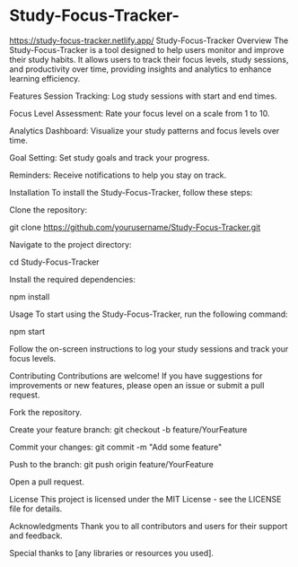 # Study-Focus-Tracker-
https://study-focus-tracker.netlify.app/
Study-Focus-Tracker
Overview
The Study-Focus-Tracker is a tool designed to help users monitor and improve their study habits. It allows users to track their focus levels, study sessions, and productivity over time, providing insights and analytics to enhance learning efficiency.

Features
Session Tracking: Log study sessions with start and end times.

Focus Level Assessment: Rate your focus level on a scale from 1 to 10.

Analytics Dashboard: Visualize your study patterns and focus levels over time.

Goal Setting: Set study goals and track your progress.

Reminders: Receive notifications to help you stay on track.

Installation
To install the Study-Focus-Tracker, follow these steps:

Clone the repository:

git clone https://github.com/yourusername/Study-Focus-Tracker.git



Navigate to the project directory:

cd Study-Focus-Tracker



Install the required dependencies:

npm install



Usage
To start using the Study-Focus-Tracker, run the following command:

npm start

Follow the on-screen instructions to log your study sessions and track your focus levels.

Contributing
Contributions are welcome! If you have suggestions for improvements or new features, please open an issue or submit a pull request.

Fork the repository.

Create your feature branch:
git checkout -b feature/YourFeature



Commit your changes:
git commit -m "Add some feature"



Push to the branch:
git push origin feature/YourFeature



Open a pull request.

License
This project is licensed under the MIT License - see the LICENSE file for details.

Acknowledgments
Thank you to all contributors and users for their support and feedback.

Special thanks to [any libraries or resources you used].
